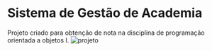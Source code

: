 # Sistema de Gestão de Academia
Projeto criado para obtenção de nota na disciplina de programação orientada a objetos I. 
![projeto](https://github.com/FernandoGutemberg/GestaoDeAcademiaComJava/assets/91163827/34e9bc6a-cc92-451a-9be6-f24060b6f830)
